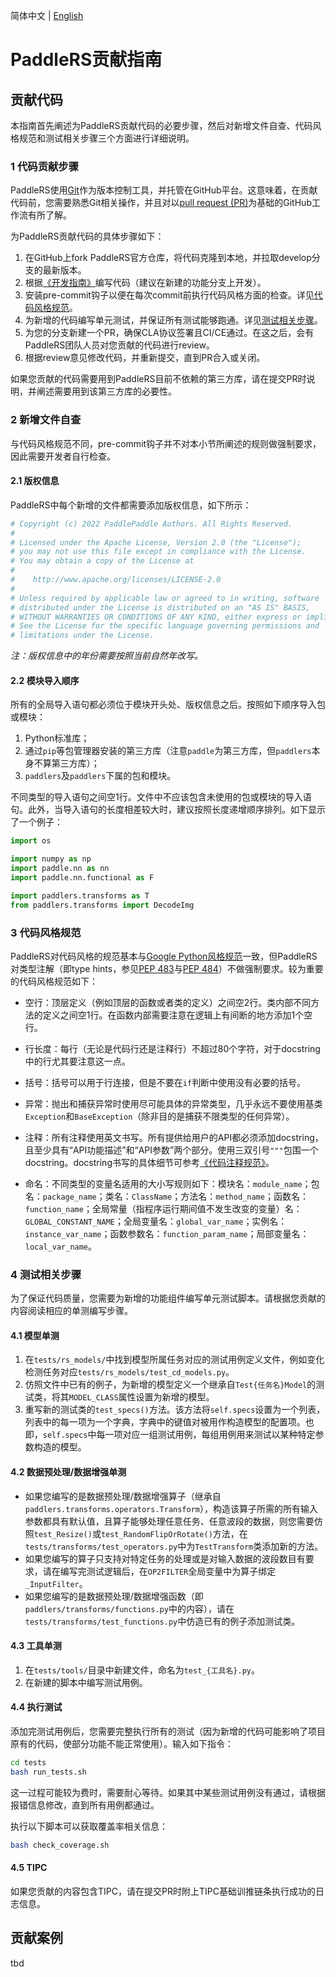 简体中文 | [English](CONTRIBUTING_EN.md)

# PaddleRS贡献指南

## 贡献代码

本指南首先阐述为PaddleRS贡献代码的必要步骤，然后对新增文件自查、代码风格规范和测试相关步骤三个方面进行详细说明。

### 1 代码贡献步骤

PaddleRS使用[Git](https://git-scm.com/doc)作为版本控制工具，并托管在GitHub平台。这意味着，在贡献代码前，您需要熟悉Git相关操作，并且对以[pull request (PR)](https://docs.github.com/cn/pull-requests/collaborating-with-pull-requests/proposing-changes-to-your-work-with-pull-requests/about-pull-requests)为基础的GitHub工作流有所了解。

为PaddleRS贡献代码的具体步骤如下：

1. 在GitHub上fork PaddleRS官方仓库，将代码克隆到本地，并拉取develop分支的最新版本。
2. 根据[《开发指南》](dev/dev_guide_cn.md)编写代码（建议在新建的功能分支上开发）。
3. 安装pre-commit钩子以便在每次commit前执行代码风格方面的检查。详见[代码风格规范](#3-代码风格规范)。
4. 为新增的代码编写单元测试，并保证所有测试能够跑通。详见[测试相关步骤](#4-测试相关步骤)。
5. 为您的分支新建一个PR，确保CLA协议签署且CI/CE通过。在这之后，会有PaddleRS团队人员对您贡献的代码进行review。
6. 根据review意见修改代码，并重新提交，直到PR合入或关闭。

如果您贡献的代码需要用到PaddleRS目前不依赖的第三方库，请在提交PR时说明，并阐述需要用到该第三方库的必要性。

### 2 新增文件自查

与代码风格规范不同，pre-commit钩子并不对本小节所阐述的规则做强制要求，因此需要开发者自行检查。

#### 2.1 版权信息

PaddleRS中每个新增的文件都需要添加版权信息，如下所示：

```python
# Copyright (c) 2022 PaddlePaddle Authors. All Rights Reserved.
#
# Licensed under the Apache License, Version 2.0 (the "License");
# you may not use this file except in compliance with the License.
# You may obtain a copy of the License at
#
#    http://www.apache.org/licenses/LICENSE-2.0
#
# Unless required by applicable law or agreed to in writing, software
# distributed under the License is distributed on an "AS IS" BASIS,
# WITHOUT WARRANTIES OR CONDITIONS OF ANY KIND, either express or implied.
# See the License for the specific language governing permissions and
# limitations under the License.
```

*注：版权信息中的年份需要按照当前自然年改写。*

#### 2.2 模块导入顺序

所有的全局导入语句都必须位于模块开头处、版权信息之后。按照如下顺序导入包或模块：

1. Python标准库；
2. 通过`pip`等包管理器安装的第三方库（注意`paddle`为第三方库，但`paddlers`本身不算第三方库）；
3. `paddlers`及`paddlers`下属的包和模块。

不同类型的导入语句之间空1行。文件中不应该包含未使用的包或模块的导入语句。此外，当导入语句的长度相差较大时，建议按照长度递增顺序排列。如下显示了一个例子：

```python
import os

import numpy as np
import paddle.nn as nn
import paddle.nn.functional as F

import paddlers.transforms as T
from paddlers.transforms import DecodeImg
```

### 3 代码风格规范

PaddleRS对代码风格的规范基本与[Google Python风格规范](https://zh-google-styleguide.readthedocs.io/en/latest/google-python-styleguide/python_style_rules/)一致，但PaddleRS对类型注解（即type hints，参见[PEP 483](https://peps.python.org/pep-0483/)与[PEP 484](https://peps.python.org/pep-0484/)）不做强制要求。较为重要的代码风格规范如下：

- 空行：顶层定义（例如顶层的函数或者类的定义）之间空2行。类内部不同方法的定义之间空1行。在函数内部需要注意在逻辑上有间断的地方添加1个空行。

- 行长度：每行（无论是代码行还是注释行）不超过80个字符，对于docstring中的行尤其要注意这一点。

- 括号：括号可以用于行连接，但是不要在`if`判断中使用没有必要的括号。

- 异常：抛出和捕获异常时使用尽可能具体的异常类型，几乎永远不要使用基类`Exception`和`BaseException`（除非目的是捕获不限类型的任何异常）。

- 注释：所有注释使用英文书写。所有提供给用户的API都必须添加docstring，且至少具有“API功能描述”和“API参数”两个部分。使用三双引号`"""`包围一个docstring。docstring书写的具体细节可参考[《代码注释规范》](dev/docstring_cn.md)。

- 命名：不同类型的变量名适用的大小写规则如下：模块名：`module_name`；包名：`package_name`；类名：`ClassName`；方法名：`method_name`；函数名：`function_name`；全局常量（指程序运行期间值不发生改变的变量）名：`GLOBAL_CONSTANT_NAME`；全局变量名：`global_var_name`；实例名：`instance_var_name`；函数参数名：`function_param_name`；局部变量名：`local_var_name`。

### 4 测试相关步骤

为了保证代码质量，您需要为新增的功能组件编写单元测试脚本。请根据您贡献的内容阅读相应的单测编写步骤。

#### 4.1 模型单测

1. 在`tests/rs_models/`中找到模型所属任务对应的测试用例定义文件，例如变化检测任务对应`tests/rs_models/test_cd_models.py`。
2. 仿照文件中已有的例子，为新增的模型定义一个继承自`Test{任务名}Model`的测试类，将其`MODEL_CLASS`属性设置为新增的模型。
3. 重写新的测试类的`test_specs()`方法。该方法将`self.specs`设置为一个列表，列表中的每一项为一个字典，字典中的键值对被用作构造模型的配置项。也即，`self.specs`中每一项对应一组测试用例，每组用例用来测试以某种特定参数构造的模型。

#### 4.2 数据预处理/数据增强单测

- 如果您编写的是数据预处理/数据增强算子（继承自`paddlers.transforms.operators.Transform`），构造该算子所需的所有输入参数都具有默认值，且算子能够处理任意任务、任意波段的数据，则您需要仿照`test_Resize()`或`test_RandomFlipOrRotate()`方法，在`tests/transforms/test_operators.py`中为`TestTransform`类添加新的方法。
- 如果您编写的算子只支持对特定任务的处理或是对输入数据的波段数目有要求，请在编写完测试逻辑后，在`OP2FILTER`全局变量中为算子绑定`_InputFilter`。
- 如果您编写的是数据预处理/数据增强函数（即`paddlers/transforms/functions.py`中的内容），请在`tests/transforms/test_functions.py`中仿造已有的例子添加测试类。

#### 4.3 工具单测

1. 在`tests/tools/`目录中新建文件，命名为`test_{工具名}.py`。
2. 在新建的脚本中编写测试用例。

#### 4.4 执行测试

添加完测试用例后，您需要完整执行所有的测试（因为新增的代码可能影响了项目原有的代码，使部分功能不能正常使用）。输入如下指令：

```bash
cd tests
bash run_tests.sh
```

这一过程可能较为费时，需要耐心等待。如果其中某些测试用例没有通过，请根据报错信息修改，直到所有用例都通过。

执行以下脚本可以获取覆盖率相关信息：

```bash
bash check_coverage.sh
```

#### 4.5 TIPC

如果您贡献的内容包含TIPC，请在提交PR时附上TIPC基础训推链条执行成功的日志信息。

## 贡献案例

tbd
